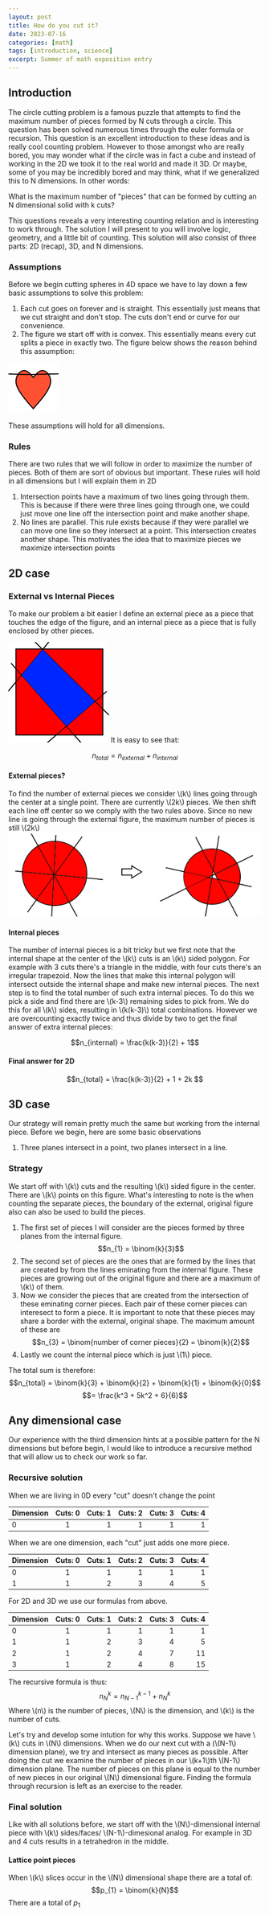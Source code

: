 ```yaml
---
layout: post
title: How do you cut it?
date: 2023-07-16
categories: [math]
tags: [introduction, science]
excerpt: Summer of math exposition entry 
---
```


## Introduction 

The circle cutting problem is a famous puzzle that attempts to find the maximum number of pieces formed by N cuts through a circle. This question has been solved numerous times through the euler formula or recursion. This question is an excellent introduction to these ideas and is really cool counting problem. However to those amongst who are really bored, you may wonder what if the circle was in fact a cube and instead of working in the 2D we took it to the real world and made it 3D. Or maybe, some of you may be incredibly bored and may think, what if we generalized this to N dimensions. In other words:

What is the maximum number of "pieces" that can be formed by cutting an N dimensional solid with k cuts?

This questions reveals a very interesting counting relation and is interesting to work through. The solution I will present to you will involve logic, geometry, and a little bit of counting. This solution will also consist of three parts: 2D (recap), 3D, and N dimensions.

### Assumptions 
Before we begin cutting spheres in 4D space we have to lay down a few basic assumptions to solve this problem:
1. Each cut goes on forever and is straight. This essentially just means that we cut straight and don't stop. The cuts don't end or curve for our convenience.
2. The figure we start off with is convex. This essentially means every cut splits a piece in exactly two.  The figure below shows the reason behind this assumption:

![broken heart is split into three pieces. NOT ALLOWED](https://github.com/n-diwan/n-diwan/blob/master/assets/images/heart.png?raw=true)

These assumptions will hold for all dimensions. 
### Rules
There are two rules that we will follow in order to maximize the number of pieces. Both of them are sort of obvious but important. These rules will hold in all dimensions but I will explain them in 2D 
1. Intersection points have a maximum of two lines going through them. This is because if there were three lines going through one, we could just move one line off the intersection point and make another shape. 
2. No lines are parallel. This rule exists because if they were parallel we can move one line so they intersect at a point. This intersection creates another shape. This motivates the idea that to maximize pieces we maximize intersection points

## 2D case
### External vs Internal Pieces
To make our problem a bit easier I define an external piece as a piece that touches the edge of the figure, and an internal piece as a piece that is fully enclosed by other pieces. 

![Red pieces are external pieces, blue pieces are internal pieces](https://github.com/n-diwan/n-diwan/blob/master/assets/images/2d1.png?raw=true)
It is easy to see that:

$$n_{total} = n_{external} + n_{internal} $$

#### External pieces?
To find the number of external pieces we consider \\(k\\) lines going through the center at a single point. There are currently \\(2k\\) pieces. We then shift each line off center so we comply with the two rules above. Since no new line is going through the external figure, the maximum number of pieces is still \\(2k\\)
![helpful picture?](https://github.com/n-diwan/n-diwan/blob/master/assets/images/2d2.png?raw=true)

#### Internal pieces
The number of internal pieces is a bit tricky but we first note that the internal shape at the center of the \\(k\\) cuts is an \\(k\\) sided polygon. For example with 3 cuts there's a triangle in the middle, with four cuts there's an irregular trapezoid. Now the lines that make this internal polygon will intersect outside the internal shape and make new internal pieces. The next step is to find the total number of such extra internal pieces. 
To do this we pick a side and find there are \\(k-3\\) remaining sides to pick from. We do this for all \\(k\\) sides, resulting in \\(k(k-3)\\) total combinations. However we are overcounting exactly twice and thus divide by two to get the final answer of extra internal pieces: 

$$n_{internal} = \frac{k(k-3)}{2} + 1$$

#### Final answer for 2D
$$n_{total} = \frac{k(k-3)}{2} + 1 + 2k $$

## 3D case
Our strategy will remain pretty much the same but working from the internal piece. Before we begin, here are some basic observations
1. Three planes intersect in a point, two planes intersect in a line.


### Strategy
We start off with \\(k\\) cuts and the resulting \\(k\\) sided figure in the center. There are \\(k\\) points on this figure. What's interesting to note is the when counting the separate pieces, the boundary of the external, original figure also can also be used to build the pieces. 
1. The first set of pieces I will consider are the pieces formed by three planes from the internal figure. 
$$n_{1} = \binom{k}{3}$$
2. The second set of pieces are the ones that are formed by the lines that are created by from the lines eminating from the internal figure. These pieces are growing out of the original figure and there are a maximum of \\(k\\) of them. 
3. Now we consider the pieces that are created from the intersection of these eminating corner pieces. Each pair of these corner pieces can interesect to form a piece. It is important to note that these pieces may share a border with the external, original shape. The maximum amount of these are 
$$n_{3} = \binom{number of corner pieces}{2} = \binom{k}{2}$$
4. Lastly we count the internal piece which is just \\(1\\) piece.

The total sum is therefore: 
$$n_{total} = \binom{k}{3} + \binom{k}{2} + \binom{k}{1} + \binom{k}{0}$$
$$= \frac{k^3 + 5k^2 + 6}{6}$$
## Any dimensional case
Our experience with the third dimension hints at a possible pattern for the N dimensions but before begin, I would like to introduce a recursive method that will allow us to check our work so far. 

### Recursive solution
When we are living in 0D every "cut" doesn't change the point

| Dimension | Cuts: 0 | Cuts: 1 | Cuts: 2 | Cuts: 3 | Cuts: 4 |
|----------|:-------:|--------:|--------:|--------:|--------:|
| 0        | 1       | 1       | 1       | 1       | 1       |

When we are one dimension, each "cut" just adds one more piece.

| Dimension | Cuts: 0 | Cuts: 1 | Cuts: 2 | Cuts: 3 | Cuts: 4 |
|----------|:-------:|--------:|--------:|--------:|--------:|
| 0        | 1       | 1       | 1       | 1       | 1       |
| 1        | 1       | 2       | 3       | 4       | 5       |

For 2D and 3D we use our formulas from above.

| Dimension | Cuts: 0 | Cuts: 1 | Cuts: 2 | Cuts: 3 | Cuts: 4 |
|----------|:-------:|--------:|--------:|--------:|--------:|
| 0        | 1       | 1       | 1       | 1       | 1       |
| 1        | 1       | 2       | 3       | 4       | 5       |
| 2        | 1       | 2       | 4       | 7       | 11      |
| 3        | 1       | 2       | 4       | 8       | 15      |


The recursive formula is thus: 
$$ n_N^k = n_{N-1}^{k-1} + n_{N}^{k}$$
Where \\(n\\) is the number of pieces, \\(N\\) is the dimension, and \\(k\\) is the number of cuts. 

Let's try and develop some intution for why this works. 
Suppose we have \\(k\\) cuts in \\(N\\) dimensions. When we do our next cut with a (\\(N-1\\) dimension plane), we try and intersect as many pieces as possible. After doing the cut we examine the number of pieces in our \\(k+1\\)th \\(N-1\\) dimension plane. The number of pieces on this plane is equal to the number of new pieces in our original \\(N\\) dimensional figure. Finding the formula through recursion is left as an exercise to the reader. 

### Final solution 

Like with all solutions before, we start off with the \\(N\\)-dimensional internal piece with \\(k\\) sides/faces/ \\(N-1\\)-dimesional analog. For example in 3D and 4 cuts results in a tetrahedron in the middle. 
#### Lattice point pieces
When \\(k\\) slices occur in the \\(N\\) dimensional shape there are a total of:
$$p_{1} = \binom{k}{N}$$
There are a total of $p_1$ 
